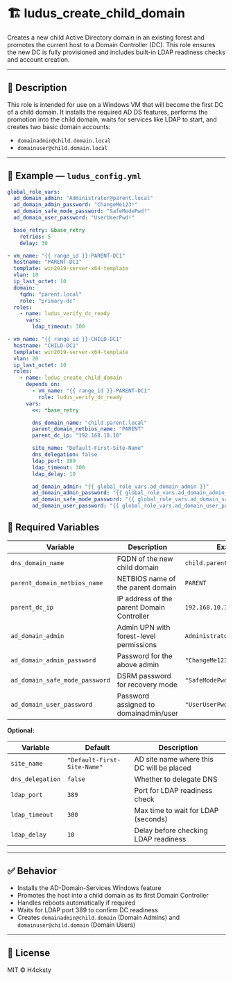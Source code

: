 # 🏗️ ludus_create_child_domain

Creates a new child Active Directory domain in an existing forest and promotes the current host to a Domain Controller (DC). This role ensures the new DC is fully provisioned and includes built-in LDAP readiness checks and account creation.

---

## 🧠 Description

This role is intended for use on a Windows VM that will become the first DC of a child domain. It installs the required AD DS features, performs the promotion into the child domain, waits for services like LDAP to start, and creates two basic domain accounts:

- `domainadmin@child.domain.local`
- `domainuser@child.domain.local`

---

## 📌 Example — `ludus_config.yml`

```yaml
global_role_vars:
  ad_domain_admin: "Administrator@parent.local"
  ad_domain_admin_password: "ChangeMe123!"
  ad_domain_safe_mode_password: "SafeModePwd!"
  ad_domain_user_password: "UserUserPwd!"

  base_retry: &base_retry
    retries: 5
    delay: 30

- vm_name: "{{ range_id }}-PARENT-DC1"
  hostname: "PARENT-DC1"
  template: win2019-server-x64-template
  vlan: 10
  ip_last_octet: 10
  domain:
    fqdn: "parent.local"
    role: "primary-dc"
  roles:
    - name: ludus_verify_dc_ready
      vars:
        ldap_timeout: 300

- vm_name: "{{ range_id }}-CHILD-DC1"
  hostname: "CHILD-DC1"
  template: win2019-server-x64-template
  vlan: 20
  ip_last_octet: 10
  roles:
    - name: ludus_create_child_domain
      depends_on:
        - vm_name: "{{ range_id }}-PARENT-DC1"
          role: ludus_verify_dc_ready
      vars:
        <<: *base_retry

        dns_domain_name: "child.parent.local"
        parent_domain_netbios_name: "PARENT"
        parent_dc_ip: "192.168.10.10"

        site_name: "Default-First-Site-Name"
        dns_delegation: false
        ldap_port: 389
        ldap_timeout: 300
        ldap_delay: 10

        ad_domain_admin: "{{ global_role_vars.ad_domain_admin }}"
        ad_domain_admin_password: "{{ global_role_vars.ad_domain_admin_password }}"
        ad_domain_safe_mode_password: "{{ global_role_vars.ad_domain_safe_mode_password }}"
        ad_domain_user_password: "{{ global_role_vars.ad_domain_user_password }}"
```
## 🔧 Required Variables

| Variable                      | Description                                | Example                        |
|-------------------------------|--------------------------------------------|--------------------------------|
| `dns_domain_name`             | FQDN of the new child domain               | `child.parent.local`           |
| `parent_domain_netbios_name` | NETBIOS name of the parent domain          | `PARENT`                       |
| `parent_dc_ip`               | IP address of the parent Domain Controller | `192.168.10.10`                |
| `ad_domain_admin`            | Admin UPN with forest-level permissions    | `Administrator@parent.local`   |
| `ad_domain_admin_password`   | Password for the above admin               | `"ChangeMe123!"`               |
| `ad_domain_safe_mode_password` | DSRM password for recovery mode          | `"SafeModePwd!"`               |
| `ad_domain_user_password`    | Password assigned to domainadmin/user      | `"UserUserPwd!"`               |

**Optional:**

| Variable         | Default                     | Description                              |
|------------------|-----------------------------|------------------------------------------|
| `site_name`      | `"Default-First-Site-Name"` | AD site name where this DC will be placed |
| `dns_delegation` | `false`                     | Whether to delegate DNS                  |
| `ldap_port`      | `389`                       | Port for LDAP readiness check            |
| `ldap_timeout`   | `300`                       | Max time to wait for LDAP (seconds)      |
| `ldap_delay`     | `10`                        | Delay before checking LDAP readiness     |

---

## ✅ Behavior

- Installs the AD-Domain-Services Windows feature  
- Promotes the host into a child domain as its first Domain Controller  
- Handles reboots automatically if required  
- Waits for LDAP port 389 to confirm DC readiness  
- Creates `domainadmin@child.domain` (Domain Admins) and `domainuser@child.domain` (Domain Users)

---

## 📎 License

MIT © H4cksty
